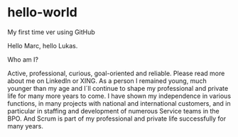 # hello-world
My first time ver using GitHub

Hello Marc, hello Lukas.

Who am I?

Active, professional, curious, goal-oriented and reliable. Please read more about me on LinkedIn or XING. As a person I remained young, much younger than my age and I´ll continue to shape my professional and private life for many more years to come. I have shown my independence in various functions, in many projects with national and international customers, and in particular in staffing and development of numerous Service teams in the BPO. And Scrum is part of my professional and private life successfully for many years.
